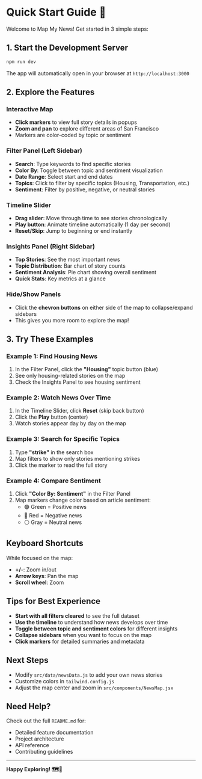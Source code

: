 # Quick Start Guide 🚀

Welcome to Map My News! Get started in 3 simple steps:

## 1. Start the Development Server

```bash
npm run dev
```

The app will automatically open in your browser at `http://localhost:3000`

## 2. Explore the Features

### Interactive Map
- **Click markers** to view full story details in popups
- **Zoom and pan** to explore different areas of San Francisco
- Markers are color-coded by topic or sentiment

### Filter Panel (Left Sidebar)
- **Search**: Type keywords to find specific stories
- **Color By**: Toggle between topic and sentiment visualization
- **Date Range**: Select start and end dates
- **Topics**: Click to filter by specific topics (Housing, Transportation, etc.)
- **Sentiment**: Filter by positive, negative, or neutral stories

### Timeline Slider
- **Drag slider**: Move through time to see stories chronologically
- **Play button**: Animate timeline automatically (1 day per second)
- **Reset/Skip**: Jump to beginning or end instantly

### Insights Panel (Right Sidebar)
- **Top Stories**: See the most important news
- **Topic Distribution**: Bar chart of story counts
- **Sentiment Analysis**: Pie chart showing overall sentiment
- **Quick Stats**: Key metrics at a glance

### Hide/Show Panels
- Click the **chevron buttons** on either side of the map to collapse/expand sidebars
- This gives you more room to explore the map!

## 3. Try These Examples

### Example 1: Find Housing News
1. In the Filter Panel, click the **"Housing"** topic button (blue)
2. See only housing-related stories on the map
3. Check the Insights Panel to see housing sentiment

### Example 2: Watch News Over Time
1. In the Timeline Slider, click **Reset** (skip back button)
2. Click the **Play** button (center)
3. Watch stories appear day by day on the map

### Example 3: Search for Specific Topics
1. Type **"strike"** in the search box
2. Map filters to show only stories mentioning strikes
3. Click the marker to read the full story

### Example 4: Compare Sentiment
1. Click **"Color By: Sentiment"** in the Filter Panel
2. Map markers change color based on article sentiment:
   - 🟢 Green = Positive news
   - 🔴 Red = Negative news
   - ⚪ Gray = Neutral news

## Keyboard Shortcuts

While focused on the map:
- **+/-**: Zoom in/out
- **Arrow keys**: Pan the map
- **Scroll wheel**: Zoom

## Tips for Best Experience

- **Start with all filters cleared** to see the full dataset
- **Use the timeline** to understand how news develops over time
- **Toggle between topic and sentiment colors** for different insights
- **Collapse sidebars** when you want to focus on the map
- **Click markers** for detailed summaries and metadata

## Next Steps

- Modify `src/data/newsData.js` to add your own news stories
- Customize colors in `tailwind.config.js`
- Adjust the map center and zoom in `src/components/NewsMap.jsx`

## Need Help?

Check out the full `README.md` for:
- Detailed feature documentation
- Project architecture
- API reference
- Contributing guidelines

---

**Happy Exploring! 🗺️📰**
